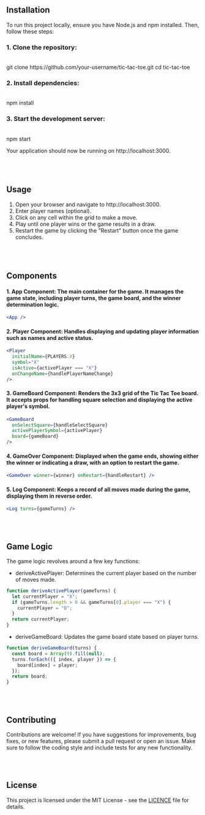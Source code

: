 ## Installation
To run this project locally, ensure you have Node.js and npm installed. Then, follow these steps:

### 1. Clone the repository:
<br>
git clone https://github.com/your-username/tic-tac-toe.git
cd tic-tac-toe

### 2. Install dependencies:
<br>
npm install

### 3. Start the development server:
<br>
npm start

Your application should now be running on http://localhost:3000.
<br><br>
<br><br>

## Usage
1. Open your browser and navigate to http://localhost:3000.
2. Enter player names (optional).
3. Click on any cell within the grid to make a move.
4. Play until one player wins or the game results in a draw.
5. Restart the game by clicking the "Restart" button once the game concludes.
<br><br>
<br><br>

## Components
#### 1. App Component: The main container for the game. It manages the game state, including player turns, the game board, and the winner determination logic.
```jsx
<App />
```
#### 2. Player Component: Handles displaying and updating player information such as names and active status.
```jsx
<Player
  initialName={PLAYERS.X}
  symbol="X"
  isActive={activePlayer === "X"}
  onChangeName={handlePlayerNameChange}
/>
```

#### 3. GameBoard Component: Renders the 3x3 grid of the Tic Tac Toe board. It accepts props for handling square selection and displaying the active player's symbol.
```jsx
<GameBoard
  onSelectSquare={handleSelectSquare}
  activePlayerSymbol={activePlayer}
  board={gameBoard}
/>
```
#### 4. GameOver Component: Displayed when the game ends, showing either the winner or indicating a draw, with an option to restart the game.
```jsx
<GameOver winner={winner} onRestart={handleRestart} />
```

#### 5. Log Component: Keeps a record of all moves made during the game, displaying them in reverse order.
```jsx
<Log turns={gameTurns} />
```
<br><br>

## Game Logic
The game logic revolves around a few key functions:

- deriveActivePlayer: Determines the current player based on the number of moves made.
```jsx
function deriveActivePlayer(gameTurns) {
  let currentPlayer = "X";
  if (gameTurns.length > 0 && gameTurns[0].player === "X") {
    currentPlayer = "O";
  }
  return currentPlayer;
}
```
- deriveGameBoard: Updates the game board state based on player turns.

```jsx
function deriveGameBoard(turns) {
  const board = Array(9).fill(null);
  turns.forEach(({ index, player }) => {
    board[index] = player;
  });
  return board;
}
```
<br><br>

## Contributing
Contributions are welcome! If you have suggestions for improvements, bug fixes, or new features, please submit a pull request or open an issue. Make sure to follow the coding style and include tests for any new functionality.

<br><br>

## License

This project is licensed under the MIT License - see the [LICENCE](LICENSE) file for details.
